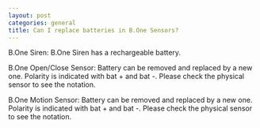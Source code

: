 ```yaml
---
layout: post
categories: general
title: Can I replace batteries in B.One Sensors?
---
```


B.One Siren: B.One Siren has a rechargeable battery.

B.One Open/Close Sensor: Battery can be removed and replaced by a new one. Polarity is indicated with bat + and bat -. Please check the physical sensor to see the notation.

B.One Motion Sensor: Battery can be removed and replaced by a new one. Polarity is indicated with bat + and bat -. Please check the physical sensor to see the notation.